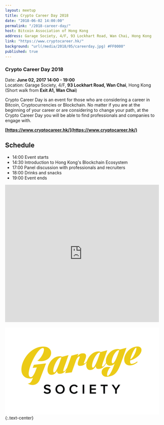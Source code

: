 ```yaml
---
layout: meetup
title: Crypto Career Day 2018
date: "2018-06-02 14:00:00"
permalink: "/2018-career-day/"
host: Bitcoin Association of Hong Kong
address: Garage Society, 4/F, 93 Lockhart Road, Wan Chai, Hong Kong
link: "https://www.cryptocareer.hk/"
background: "url(/media/2018/05/careerday.jpg) #FF0000"
published: true
---
```


### Crypto Career Day 2018

Date: **June 02, 2017 14:00 - 19:00**     
Location: Garage Society, 4/F, **93 Lockhart Road, Wan Chai**, Hong Kong     
(Short walk from **Exit A1, Wan Chai**)     

Crypto Career Day is an event for those who are considering a career in Bitcoin, Cryptocurrencies or Blockchain. No matter if you are at the beginning of your career or are considering to change your path, at the Crypto Career Day you will be able to find professionals and companies to engage with.

**[https://www.cryptocareer.hk/](https://www.cryptocareer.hk/)**

## Schedule

- 14:00 Event starts
- 14:30 Introduction to Hong Kong's Blockchain Ecosystem
- 17:00 Panel discussion with professionals and recruiters
- 18:00 Drinks and snacks
- 19:00 Event ends

<iframe src="https://www.google.com/maps/embed?pb=!1m18!1m12!1m3!1d14767.437764230222!2d114.16268035739651!3d22.28331366945022!2m3!1f0!2f0!3f0!3m2!1i1024!2i768!4f13.1!3m3!1m2!1s0x0%3A0x852f3124641b51c8!2sGarage+Wan+Chai!5e0!3m2!1sen!2shk!4v1526045730244" width="100%" height="450" frameborder="0" style="border:0" allowfullscreen></iframe>

[![Garage Society](/media/2017/05/garagesociety.png)](http://www.thegaragesociety.com/)
{:.text-center}
